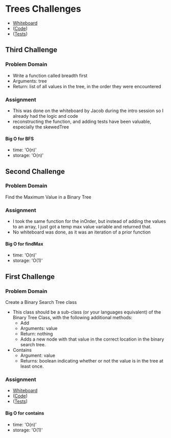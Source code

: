 # Trees Challenges

- [Whiteboard](https://projects.invisionapp.com/freehand/document/miqIvWwab)
- ([Code](Trees.js))
- ([Tests](trees.test.js))


## Third Challenge
### Problem Domain
- Write a function called breadth first
- Arguments: tree
- Return: list of all values in the tree, in the order they were encountered

### Assignment
- This was done on the whiteboard by Jacob during the intro session so I already had the logic and code
- reconstructing the function, and adding tests have been valuable, especially the skewedTree

#### Big O for BFS
- time: 'O(n)'
- storage: 'O(n)'


## Second Challenge
### Problem Domain
Find the Maximum Value in a Binary Tree

### Assignment
- I took the same function for the inOrder, but instead of adding the values to an array, I just got a temp max value variable and returned that.
- No whiteboard was done, as it was an iteration of a prior function

#### Big O for findMax
- time: 'O(n)'
- storage: 'O(1)'

## First Challenge
### Problem Domain
Create a Binary Search Tree class
- This class should be a sub-class (or your languages equivalent) of the Binary Tree Class, with the following additional methods:
  - Add
  - Arguments: value
  - Return: nothing
  - Adds a new node with that value in the correct location in the binary search tree.
- Contains
  - Argument: value
  - Returns: boolean indicating whether or not the value is in the tree at least once.

### Assignment
- [Whiteboard](https://projects.invisionapp.com/freehand/document/miqIvWwab)
- ([Code](Trees.js))
- ([Tests](trees.test.js))


#### Big O for contains
- time: 'O(n)'
- storage: 'O(1)'
